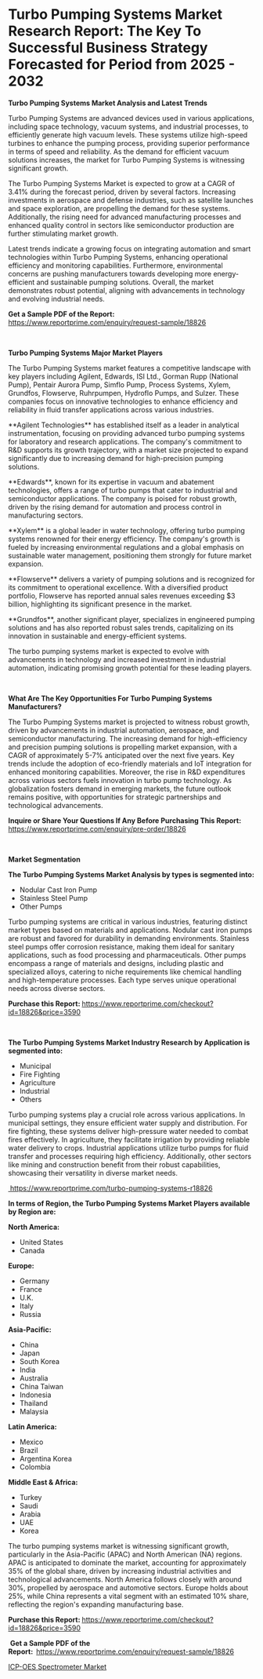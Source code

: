 <p><h1>Turbo Pumping Systems Market Research Report: The Key To Successful Business Strategy Forecasted for Period from 2025 - 2032</h1></p><p><strong>Turbo Pumping Systems Market Analysis and Latest Trends</strong></p>
<p><p>Turbo Pumping Systems are advanced devices used in various applications, including space technology, vacuum systems, and industrial processes, to efficiently generate high vacuum levels. These systems utilize high-speed turbines to enhance the pumping process, providing superior performance in terms of speed and reliability. As the demand for efficient vacuum solutions increases, the market for Turbo Pumping Systems is witnessing significant growth.</p><p>The Turbo Pumping Systems Market is expected to grow at a CAGR of 3.41% during the forecast period, driven by several factors. Increasing investments in aerospace and defense industries, such as satellite launches and space exploration, are propelling the demand for these systems. Additionally, the rising need for advanced manufacturing processes and enhanced quality control in sectors like semiconductor production are further stimulating market growth. </p><p>Latest trends indicate a growing focus on integrating automation and smart technologies within Turbo Pumping Systems, enhancing operational efficiency and monitoring capabilities. Furthermore, environmental concerns are pushing manufacturers towards developing more energy-efficient and sustainable pumping solutions. Overall, the market demonstrates robust potential, aligning with advancements in technology and evolving industrial needs.</p></p>
<p><strong>Get a Sample PDF of the Report:&nbsp;</strong> <a href="https://www.reportprime.com/enquiry/request-sample/18826?utm_campaign=2244&utm_medium=2&utm_source=Github&utm_content=ia&utm_term=19032025&utm_id=turbo-pumping-systems">https://www.reportprime.com/enquiry/request-sample/18826</a></p>
<p>&nbsp;</p>
<p><strong>Turbo Pumping Systems Major Market Players</strong></p>
<p><p>The Turbo Pumping Systems market features a competitive landscape with key players including Agilent, Edwards, ISI Ltd., Gorman Rupp (National Pump), Pentair Aurora Pump, Simflo Pump, Process Systems, Xylem, Grundfos, Flowserve, Ruhrpumpen, Hydroflo Pumps, and Sulzer. These companies focus on innovative technologies to enhance efficiency and reliability in fluid transfer applications across various industries.</p><p>**Agilent Technologies** has established itself as a leader in analytical instrumentation, focusing on providing advanced turbo pumping systems for laboratory and research applications. The company's commitment to R&D supports its growth trajectory, with a market size projected to expand significantly due to increasing demand for high-precision pumping solutions.</p><p>**Edwards**, known for its expertise in vacuum and abatement technologies, offers a range of turbo pumps that cater to industrial and semiconductor applications. The company is poised for robust growth, driven by the rising demand for automation and process control in manufacturing sectors.</p><p>**Xylem** is a global leader in water technology, offering turbo pumping systems renowned for their energy efficiency. The company's growth is fueled by increasing environmental regulations and a global emphasis on sustainable water management, positioning them strongly for future market expansion.</p><p>**Flowserve** delivers a variety of pumping solutions and is recognized for its commitment to operational excellence. With a diversified product portfolio, Flowserve has reported annual sales revenues exceeding $3 billion, highlighting its significant presence in the market.</p><p>**Grundfos**, another significant player, specializes in engineered pumping solutions and has also reported robust sales trends, capitalizing on its innovation in sustainable and energy-efficient systems.</p><p>The turbo pumping systems market is expected to evolve with advancements in technology and increased investment in industrial automation, indicating promising growth potential for these leading players.</p></p>
<p>&nbsp;</p>
<p><strong>What Are The Key Opportunities For Turbo Pumping Systems Manufacturers?</strong></p>
<p><p>The Turbo Pumping Systems market is projected to witness robust growth, driven by advancements in industrial automation, aerospace, and semiconductor manufacturing. The increasing demand for high-efficiency and precision pumping solutions is propelling market expansion, with a CAGR of approximately 5-7% anticipated over the next five years. Key trends include the adoption of eco-friendly materials and IoT integration for enhanced monitoring capabilities. Moreover, the rise in R&D expenditures across various sectors fuels innovation in turbo pump technology. As globalization fosters demand in emerging markets, the future outlook remains positive, with opportunities for strategic partnerships and technological advancements.</p></p>
<p><strong>Inquire or Share Your Questions If Any Before Purchasing This Report:</strong> <a href="https://www.reportprime.com/enquiry/pre-order/18826?utm_campaign=2244&utm_medium=2&utm_source=Github&utm_content=ia&utm_term=19032025&utm_id=turbo-pumping-systems">https://www.reportprime.com/enquiry/pre-order/18826</a></p>
<p>&nbsp;</p>
<p><strong>Market Segmentation</strong></p>
<p><strong>The Turbo Pumping Systems Market Analysis by types is segmented into:</strong></p>
<p><ul><li>Nodular Cast Iron Pump</li><li>Stainless Steel Pump</li><li>Other Pumps</li></ul></p>
<p><p>Turbo pumping systems are critical in various industries, featuring distinct market types based on materials and applications. Nodular cast iron pumps are robust and favored for durability in demanding environments. Stainless steel pumps offer corrosion resistance, making them ideal for sanitary applications, such as food processing and pharmaceuticals. Other pumps encompass a range of materials and designs, including plastic and specialized alloys, catering to niche requirements like chemical handling and high-temperature processes. Each type serves unique operational needs across diverse sectors.</p></p>
<p><strong>Purchase this Report:&nbsp;</strong><a href="https://www.reportprime.com/checkout?id=18826&price=3590&utm_campaign=2244&utm_medium=2&utm_source=Github&utm_content=ia&utm_term=19032025&utm_id=turbo-pumping-systems">https://www.reportprime.com/checkout?id=18826&price=3590</a></p>
<p>&nbsp;</p>
<p><strong>The Turbo Pumping Systems Market Industry Research by Application is segmented into:</strong></p>
<p><ul><li>Municipal</li><li>Fire Fighting</li><li>Agriculture</li><li>Industrial</li><li>Others</li></ul></p>
<p><p>Turbo pumping systems play a crucial role across various applications. In municipal settings, they ensure efficient water supply and distribution. For fire fighting, these systems deliver high-pressure water needed to combat fires effectively. In agriculture, they facilitate irrigation by providing reliable water delivery to crops. Industrial applications utilize turbo pumps for fluid transfer and processes requiring high efficiency. Additionally, other sectors like mining and construction benefit from their robust capabilities, showcasing their versatility in diverse market needs.</p></p>
<p><a href="https://www.reportprime.com/turbo-pumping-systems-r18826?utm_campaign=2244&utm_medium=2&utm_source=Github&utm_content=ia&utm_term=19032025&utm_id=turbo-pumping-systems">&nbsp;https://www.reportprime.com/turbo-pumping-systems-r18826</a></p>
<p><strong>In terms of Region, the Turbo Pumping Systems Market Players available by Region are:</strong></p>
<p>
    <p> <strong> North America: </strong>
        <ul>
            <li>United States</li>
            <li>Canada</li>
        </ul>
        </p> 
    <p> <strong> Europe: </strong>
        <ul>
            <li>Germany</li>
            <li>France</li>
            <li>U.K.</li>
            <li>Italy</li>
            <li>Russia</li>
        </ul>
        </p> 
    <p> <strong> Asia-Pacific: </strong>
        <ul>
            <li>China</li>
            <li>Japan</li>
            <li>South Korea</li>
            <li>India</li>
            <li>Australia</li>
            <li>China Taiwan</li>
            <li>Indonesia</li>
            <li>Thailand</li>
            <li>Malaysia</li>
        </ul>
        </p> 
    <p> <strong> Latin America: </strong>
        <ul>
            <li>Mexico</li>
            <li>Brazil</li>
            <li>Argentina Korea</li>
            <li>Colombia</li>
        </ul>
        </p> 
    <p> <strong> Middle East & Africa: </strong>
        <ul>
            <li>Turkey</li>
            <li>Saudi</li>
            <li>Arabia</li>
            <li>UAE</li>
            <li>Korea</li>
        </ul>
    </p>
    </p>
<p><p>The turbo pumping systems market is witnessing significant growth, particularly in the Asia-Pacific (APAC) and North American (NA) regions. APAC is anticipated to dominate the market, accounting for approximately 35% of the global share, driven by increasing industrial activities and technological advancements. North America follows closely with around 30%, propelled by aerospace and automotive sectors. Europe holds about 25%, while China represents a vital segment with an estimated 10% share, reflecting the region's expanding manufacturing base.</p></p>
<p><strong>Purchase this Report: </strong><a href="https://www.reportprime.com/checkout?id=18826&price=3590&utm_campaign=2244&utm_medium=2&utm_source=Github&utm_content=ia&utm_term=19032025&utm_id=turbo-pumping-systems">https://www.reportprime.com/checkout?id=18826&price=3590</a></p>
<p>&nbsp;<strong>Get a Sample PDF of the Report:&nbsp;&nbsp;</strong><a href="https://www.reportprime.com/enquiry/request-sample/18826?utm_campaign=2244&utm_medium=2&utm_source=Github&utm_content=ia&utm_term=19032025&utm_id=turbo-pumping-systems">https://www.reportprime.com/enquiry/request-sample/18826</a></p>
<p><strong></strong></p>
<p><p><a href="https://github.com/qetelosooya/Market-Research-Report-List-1/blob/main/icp-oes-spectrometer-market.md?utm_campaign=2244&utm_medium=2&utm_source=Github&utm_content=ia&utm_term=19032025&utm_id=turbo-pumping-systems">ICP-OES Spectrometer Market</a></p></p>